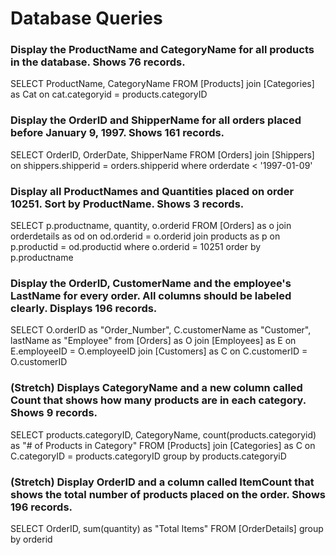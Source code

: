 # Database Queries

### Display the ProductName and CategoryName for all products in the database. Shows 76 records.

SELECT ProductName, CategoryName
FROM [Products]
join [Categories] as Cat on cat.categoryid = products.categoryID

### Display the OrderID and ShipperName for all orders placed before January 9, 1997. Shows 161 records.

SELECT OrderID, OrderDate, ShipperName
FROM [Orders]
join [Shippers] on shippers.shipperid = orders.shipperid
where orderdate < '1997-01-09'

### Display all ProductNames and Quantities placed on order 10251. Sort by ProductName. Shows 3 records.

SELECT p.productname, quantity, o.orderid
FROM [Orders] as o
join orderdetails as od on od.orderid = o.orderid
join products as p on p.productid = od.productid
where o.orderid = 10251
order by p.productname

### Display the OrderID, CustomerName and the employee's LastName for every order. All columns should be labeled clearly. Displays 196 records.

SELECT O.orderID as "Order_Number", C.customerName as "Customer", lastName as "Employee"
from [Orders] as O
join [Employees] as E on E.employeeID = O.employeeID
join [Customers] as C on C.customerID = O.customerID


### (Stretch)  Displays CategoryName and a new column called Count that shows how many products are in each category. Shows 9 records.

SELECT products.categoryID, CategoryName, count(products.categoryid) as "# of Products in Category" 
FROM [Products] 
join [Categories] as C on C.categoryID = products.categoryID
group by products.categoryiD


### (Stretch) Display OrderID and a column called ItemCount that shows the total number of products placed on the order. Shows 196 records. 

SELECT OrderID, sum(quantity) as "Total Items"
FROM [OrderDetails]
group by orderid